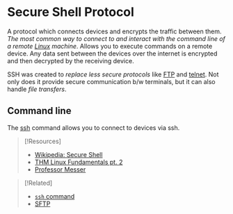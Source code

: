 
# Secure Shell Protocol
A protocol which connects devices and encrypts the traffic between them. *The most common way to connect to and interact with the command line of a remote [Linux](/computers/linux) machine*. Allows you to execute commands on a remote device. Any data sent between the devices over the internet is encrypted and then decrypted by the receiving device.

SSH was created to *replace less secure protocols* like [FTP](FTP.md) and [telnet](telnet.md). Not only does it provide secure communication b/w terminals, but it can also handle *file transfers*.
## Command line
The [ssh](CLI-tools/ssh-command.md) command allows you to connect to devices via ssh.

> [!Resources]
> - [Wikipedia: Secure Shell](https://en.wikipedia.org/wiki/Secure_Shell)
> - [THM Linux Fundamentals pt. 2](https://tryhackme.com/room/linuxfundamentalspart2)
> - [Professor Messer](https://www.youtube.com/watch?v=yuXK_Jyosus&list=PLG49S3nxzAnkL2ulFS3132mOVKuzzBxA8&index=101)

> [!Related]
> - [`ssh` command](../../CLI-tools/ssh-command.md)
> - [SFTP](FTP.md#SFTP)







